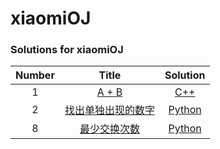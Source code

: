 xiaomiOJ
========

### Solutions for xiaomiOJ
|Number|Title|Solution| 
|:---:|:-----:|:--------:|
|1|[A + B](https://code.mi.com/problem/list/view?id=1) | [C++](./solutions/1.A+B/add.cpp)
|2|[找出单独出现的数字](https://code.mi.com/problem/list/view?id=2) | [Python](./solutions/2.找出单独出现的数字/SingleNumber.py)
|8|[最少交换次数](https://code.mi.com/problem/list/view?id=8) | [Python](./solutions/8.最少交换次数/MinSwap.py)
